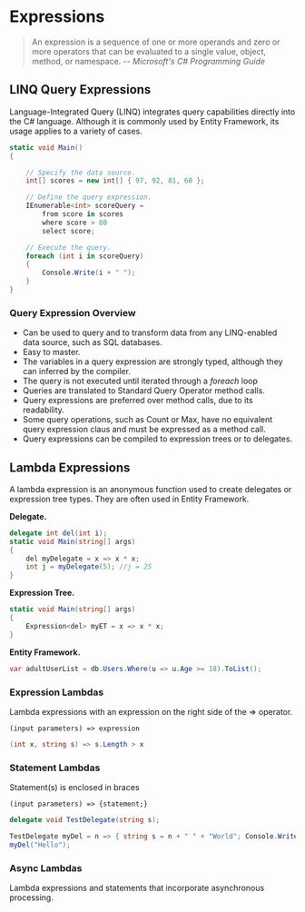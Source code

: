 # Expressions

> An expression is a sequence of one or more operands and zero or more operators that can be evaluated to a single value, object, method, or namespace.
> -- <cite>Microsoft's C# Programming Guide</cite>

## LINQ Query Expressions

Language-Integrated Query (LINQ) integrates query capabilities directly into the C# language. Although it is commonly used by Entity Framework, its usage applies to a variety of cases.

```csharp
static void Main()
{

    // Specify the data source.
    int[] scores = new int[] { 97, 92, 81, 60 };

    // Define the query expression.
    IEnumerable<int> scoreQuery =
        from score in scores
        where score > 80
        select score;

    // Execute the query.
    foreach (int i in scoreQuery)
    {
        Console.Write(i + " ");
    }
}
```


### Query Expression Overview

* Can be used to query and to transform data from any LINQ-enabled data source, such as SQL databases.
* Easy to master.
* The variables in a query expression are strongly typed, although they can inferred by the compiler.
* The query is not executed until iterated through a *foreach* loop
* Queries are translated to Standard Query Operator method calls.
* Query expressions are preferred over method calls, due to its readability.
* Some query operations, such as Count or Max, have no equivalent query expression claus and must be expressed as a method call.
* Query expressions can be compiled to expression trees or to delegates.

## Lambda Expressions

A lambda expression is an anonymous function used to create delegates or expression tree types. They are often used in Entity Framework.

**Delegate.**
```csharp
delegate int del(int i);
static void Main(string[] args)
{
    del myDelegate = x => x * x;
    int j = myDelegate(5); //j = 25
}
```

**Expression Tree.**
```csharp
static void Main(string[] args)
{
    Expression<del> myET = x => x * x;
}
```

**Entity Framework.**
```csharp
var adultUserList = db.Users.Where(u => u.Age >= 18).ToList();
```

### Expression Lambdas

Lambda expressions with an expression on the right side of the => operator.

```
(input parameters) => expression
```

```csharp
(int x, string s) => s.Length > x
```

### Statement Lambdas

Statement(s) is enclosed in braces

```
(input parameters) => {statement;}
```

```csharp
delegate void TestDelegate(string s);

TestDelegate myDel = n => { string s = n + " " + "World"; Console.WriteLine(s); };
myDel("Hello");
```

### Async Lambdas

Lambda expressions and statements that incorporate asynchronous processing.